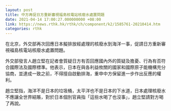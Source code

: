 ```yaml
---
layout: post
title: 中方再促日方重新審視福島核電站核廢水處置問題
date: 2021-04-14 17:00:27.000000000 +08:00
link: https://news.rthk.hk/rthk/ch/component/k2/1585761-20210414.htm
categories: rthk
---
```


在北京，外交部再次回應日本擬排放經處理的核廢水到海洋一事，促請日方重新審視福島核電站核廢水處置問題。

外交部發言人趙立堅在記者會質疑日方有否回應國內外的質疑及擔憂、行為有否符合國際法及國際標準。他表示，日本在與各利益攸關的國家和國際原子能機構充分協商，並達成一致之前，不得擅自啟動排海，重申中方保留進一步作出反應的權利。

趙立堅指，海洋不是日本的垃圾桶，太平洋也不是日本的下水道，日本處理核廢水不應讓全世界結賬，對於日本個別官員指「這些水喝了也沒事」，趙立堅請對方喝了再說。
